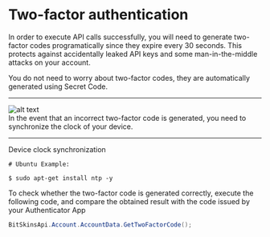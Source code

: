 # Two-factor authentication

In order to execute API calls successfully, you will need to generate two-factor codes programatically since they expire every 30 seconds. This protects against accidentally leaked API keys and some man-in-the-middle attacks on your account.

You do not need to worry about two-factor codes, they are automatically generated using Secret Code.

***
![alt text](https://img.icons8.com/color/48/000000/error.png "Warning icon")\
In the event that an incorrect two-factor code is generated, you need to synchronize the clock of your device.
***

Device clock synchronization

```text
# Ubuntu Example:

$ sudo apt-get install ntp -y
```

To check whether the two-factor code is generated correctly, execute the following code, and compare the obtained result with the code issued by your Authenticator App

```csharp
BitSkinsApi.Account.AccountData.GetTwoFactorCode();
```
